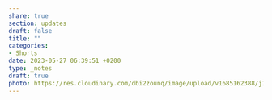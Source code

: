 ```yaml
---
share: true
section: updates
draft: false
title: ""
categories:
- Shorts
date: 2023-05-27 06:39:51 +0200
type: _notes
draft: true
photo: https://res.cloudinary.com/dbi2zounq/image/upload/v1685162388/j7jrasiuuounwagnrgoo.jpg
---
```

